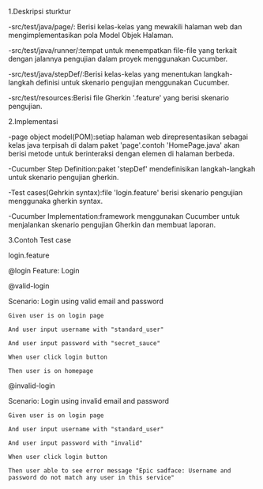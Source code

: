 1.Deskripsi sturktur

-src/test/java/page/: Berisi kelas-kelas yang mewakili halaman web dan mengimplementasikan pola Model Objek Halaman.

-src/test/java/runner/:tempat untuk menempatkan file-file yang terkait dengan jalannya pengujian dalam proyek menggunakan Cucumber.

-src/test/java/stepDef/:Berisi kelas-kelas yang menentukan langkah-langkah definisi untuk skenario pengujian menggunakan Cucumber.

-src/test/resources:Berisi file Gherkin '.feature' yang berisi skenario pengujian.


2.Implementasi

-page object model(POM):setiap halaman web direpresentasikan sebagai kelas java terpisah di dalam paket 'page'.contoh 'HomePage.java' akan berisi metode untuk berinteraksi dengan elemen di halaman berbeda.

-Cucumber Step Definition:paket 'stepDef' mendefinisikan langkah-langkah untuk skenario pengujian gherkin.

-Test cases(Gehrkin syntax):file 'login.feature' berisi skenario pengujian menggunaka gherkin syntax.

-Cucumber Implementation:framework menggunakan Cucumber untuk menjalankan skenario pengujian Gherkin dan membuat laporan.


3.Contoh Test case

login.feature

@login
Feature: Login

@valid-login

  Scenario: Login using valid email and password
  
    Given user is on login page
    
    And user input username with "standard_user"
    
    And user input password with "secret_sauce"
    
    When user click login button
    
    Then user is on homepage

  @invalid-login
  
  Scenario: Login using invalid email and password
  
    Given user is on login page
    
    And user input username with "standard_user"
    
    And user input password with "invalid"
    
    When user click login button
    
    Then user able to see error message "Epic sadface: Username and password do not match any user in this service"




